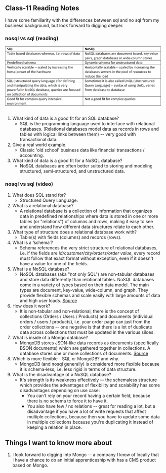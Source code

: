 ## Class-11 Reading Notes  
<p>I have some familiarity with the differences between sql and no sql from my business background, but look forward to digging deeper.</p>

### nosql vs sql (reading)

![NoSQL vs SQL Table](images/sql_nosql_table.png)

1. What kind of data is a good fit for an SQL database?
    * SQL is the programming language used to interface with relational databases. (Relational databases model data as records in rows and tables with logical links between them) -- very good with transactional data.
2. Give a real world example.
    * Classic 'old school' business data like financial transactions / accounting.
3. What kind of data is a good fit for  a NoSQL database?
    * NoSQL databases are often better suited to storing and modeling structured, semi-structured, and unstructured data.

### nosql vs sql (video)

1. What does SQL stand for?
    * Structured Query Language.
2. What is a relational database?
    * A relational database is a collection of information that organizes data in predefined relationships where data is stored in one or more tables (or "relations") of columns and rows, making it easy to see and understand how different data structures relate to each other.
3. What type of structure does a relational database work with?
    * Table(s) with fields (columns) and records (rows).
4. What is a ‘schema’?  
    * Schema references the very strict structure of relational databases, i.e. if the fields are *id/customer/city/orders/order value*, every record must follow that exact format without exception, even if it doesn't have a value for one of the fields.
5. What is a NoSQL database?
    * NoSQL databases (aka "not only SQL") are non-tabular databases and store data differently than relational tables. NoSQL databases come in a variety of types based on their data model. The main types are document, key-value, wide-column, and graph. They provide flexible schemas and scale easily with large amounts of data and high user loads. [Source](https://www.mongodb.com/nosql-explained)
6. How does it work?
    * It is non-tabular and non-relational, there is the concept of collections (Orders / Users / Products) and documents (individual orders / users / products), i.e. your order page can just from the order collections -- one negative is that there is a lot of duplicate data across collections that must be updated in the various siloes.
7. What is inside of a Mongo database?
    * MongoDB stores JSON-like data records as documents (specifically BSON documents) which are gathered together in collections. A database stores one or more collections of documents. [Source](https://www.mongodb.com/docs/manual/core/databases-and-collections/#:~:text=MongoDB%20stores%20data%20records%20as,or%20more%20collections%20of%20documents.)
8. Which is more flexible - SQL or MongoDB? and why.
    * MongoDB (and nosql generally) is considered more flexible because  it is schema-less, i.e. less rigid in terms of data structure.
9. What is the disadvantage of a NoSQL database?
    * It's strength is its weakness effectively -- the schemaless structure which provides the advantages of flexibility and scalability has some disadvantages depending on use case:
        * You can't rely on your record having a certain field, because there is no schema to force it to have it.
        * You also have few / no relations -- great for reading a lot, but a disadvantage if you have a lot of write requests that affect multiple collections, because then you have to update some data in multiple collections because you're duplicating it instead of keeping a relation in place.

## Things I want to know more about

1. I look forward to digging into Mongo -- a company I know of locally that I have a chance to do an initial apprenticeship with has a CMS product based on Mongo.
